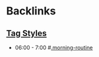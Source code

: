
# Backlinks
## [Tag Styles](<Tag Styles.md>)
- 06:00 - 7:00 #[.morning-routine](<.morning-routine.md>)


